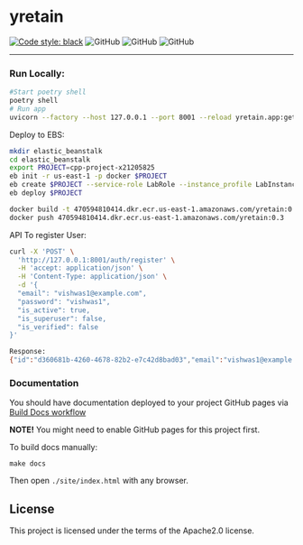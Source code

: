 # yretain
[![Code style: black](https://img.shields.io/badge/code%20style-black-000000.svg)](https://github.com/psf/black)
![GitHub](https://img.shields.io/badge/fastapi-v.0.85.0-blue)
![GitHub](https://img.shields.io/badge/python-3.8%20%7C%203.9%20%7C%203.10-blue)
![GitHub](https://img.shields.io/badge/license-Apache2.0-blue)

---

### Run Locally:

```bash
#Start poetry shell
poetry shell
# Run app
uvicorn --factory --host 127.0.0.1 --port 8001 --reload yretain.app:get_application
```

Deploy to EBS:
```bash
mkdir elastic_beanstalk
cd elastic_beanstalk
export PROJECT=cpp-project-x21205825
eb init -r us-east-1 -p docker $PROJECT
eb create $PROJECT --service-role LabRole --instance_profile LabInstanceProfile --timeout 100
eb deploy $PROJECT
```

```bash
docker build -t 470594810414.dkr.ecr.us-east-1.amazonaws.com/yretain:0.3 .  
docker push 470594810414.dkr.ecr.us-east-1.amazonaws.com/yretain:0.3
```

API To register User:

```bash
curl -X 'POST' \
  'http://127.0.0.1:8001/auth/register' \
  -H 'accept: application/json' \
  -H 'Content-Type: application/json' \
  -d '{
  "email": "vishwas1@example.com",
  "password": "vishwas1",
  "is_active": true,
  "is_superuser": false,
  "is_verified": false
}'

Response: 
{"id":"d360681b-4260-4678-82b2-e7c42d8bad03","email":"vishwas1@example.com","is_active":true,"is_superuser":false,"is_verified":false}%   

```

### Documentation

You should have documentation deployed to your project GitHub pages via [Build Docs workflow](https://yretain.com/actions/workflows/docs.yml)

**NOTE!** You might need to enable GitHub pages for this project first.

To build docs manually:
```shell
make docs
```

Then open `./site/index.html` with any browser.

## License

This project is licensed under the terms of the Apache2.0 license.
